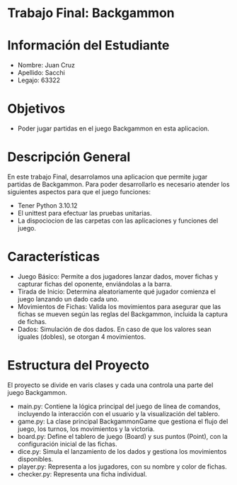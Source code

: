 # Trabajo Final: Backgammon

# Información del Estudiante
- Nombre: Juan Cruz
- Apellido: Sacchi
- Legajo: 63322

# Objetivos
- Poder jugar partidas en el juego Backgammon en esta aplicacion.

# Descripción General
En este trabajo Final, desarrolamos una aplicacion que permite jugar partidas de Backgammon. Para poder desarrollarlo es necesario atender los siguientes aspectos para que el juego funciones:
- Tener Python 3.10.12
- El unittest para efectuar las pruebas unitarias.
- La dispociocion de las carpetas con las aplicaciones y funciones del juego.

# Características
- Juego Básico: Permite a dos jugadores lanzar dados, mover fichas y capturar fichas del oponente, enviándolas a la barra.
- Tirada de Inicio: Determina aleatoriamente qué jugador comienza el juego lanzando un dado cada uno.
- Movimientos de Fichas: Valida los movimientos para asegurar que las fichas se mueven según las reglas del Backgammon, incluida la captura de fichas.
- Dados: Simulación de dos dados. En caso de que los valores sean iguales (dobles), se otorgan 4 movimientos.

# Estructura del Proyecto
El proyecto se divide en varis clases y cada una controla una parte del juego Backgammon.
- main.py: Contiene la lógica principal del juego de línea de comandos, incluyendo la interacción con el usuario y la visualización del tablero.
- game.py: La clase principal BackgammonGame que gestiona el flujo del juego, los turnos, los movimientos y la victoria.
- board.py: Define el tablero de juego (Board) y sus puntos (Point), con la configuración inicial de las fichas.
- dice.py: Simula el lanzamiento de los dados y gestiona los movimientos disponibles.
- player.py: Representa a los jugadores, con su nombre y color de fichas.
- checker.py: Representa una ficha individual.